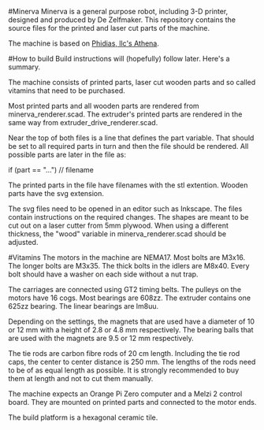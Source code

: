 #Minerva
Minerva is a general purpose robot, including 3-D printer, designed and
produced by De Zelfmaker.  This repository contains the source files for the
printed and laser cut parts of the machine.

The machine is based on [Phidias, llc's Athena](http://github.com/phidiasllc/athena).

#How to build
Build instructions will (hopefully) follow later. Here's a summary.

The machine consists of printed parts, laser cut wooden parts and so called
vitamins that need to be purchased.

Most printed parts and all wooden parts are rendered from
minerva\_renderer.scad. The extruder's printed parts are rendered in the same
way from extruder\_drive\_renderer.scad.

Near the top of both files is a line that defines the part variable.  That
should be set to all required parts in turn and then the file should be
rendered. All possible parts are later in the file as:

if (part == "...") // filename

The printed parts in the file have filenames with the stl extention. Wooden
parts have the svg extension.

The svg files need to be opened in an editor such as Inkscape. The files
contain instructions on the required changes. The shapes are meant to be cut
out on a laser cutter from 5mm plywood. When using a different thickness, the
"wood" variable in minerva\_renderer.scad should be adjusted.

#Vitamins
The motors in the machine are NEMA17. Most bolts are M3x16. The longer bolts
are M3x35. The thick bolts in the idlers are M8x40. Every bolt should have a
washer on each side without a nut trap.

The carriages are connected using GT2 timing belts. The pulleys on the motors
have 16 cogs. Most bearings are 608zz.  The extruder contains one 625zz
bearing. The linear bearings are lm8uu.

Depending on the settings, the magnets that are used have a diameter of 10 or
12 mm with a height of 2.8 or 4.8 mm respectively. The bearing balls that are
used with the magnets are 9.5 or 12 mm respectively.

The tie rods are carbon fibre rods of 20 cm length. Including the tie rod caps,
the center to center distance is 250 mm. The lengths of the rods need to be of
as equal length as possible. It is strongly recommended to buy them at length
and not to cut them manually.

The machine expects an Orange Pi Zero computer and a Melzi 2 control board.
They are mounted on printed parts and connected to the motor ends.

The build platform is a hexagonal ceramic tile.
